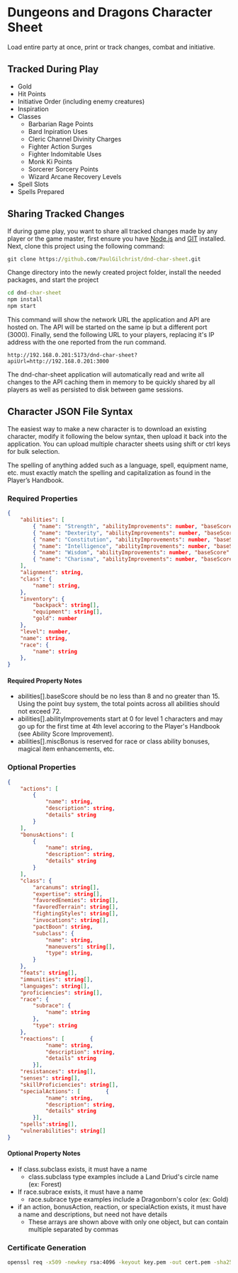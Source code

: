 # Dungeons and Dragons Character Sheet

Load entire party at once, print or track changes, combat and initiative.

## Tracked During Play
* Gold
* Hit Points
* Initiative Order (including enemy creatures)
* Inspiration
* Classes
  * Barbarian Rage Points
  * Bard Inpiration Uses
  * Cleric Channel Divinity Charges
  * Fighter Action Surges
  * Fighter Indomitable Uses
  * Monk Ki Points
  * Sorcerer Sorcery Points
  * Wizard Arcane Recovery Levels
* Spell Slots
* Spells Prepared

## Sharing Tracked Changes
If during game play, you want to share all tracked changes made by any player or the game master, first ensure you have [Node.js](https://nodejs.org/en/download) and [GIT](https://git-scm.com/downloads) installed.  Next, clone this project using the following command:

```cmd
git clone https://github.com/PaulGilchrist/dnd-char-sheet.git
```

Change directory into the newly created project folder, install the needed packages, and start the project

```cmd
cd dnd-char-sheet
npm install
npm start
```

This command will show the network URL the application and API are hosted on.  The API will be started on the same ip but a different port (3000).  Finally, send the following URL to your players, replacing it's IP address with the one reported from the run command.
```url
http://192.168.0.201:5173/dnd-char-sheet?apiUrl=http://192.168.0.201:3000
```

The dnd-char-sheet application will automatically read and write all changes to the API caching them in memory to be quickly shared by all players as well as persisted to disk between game sessions.

## Character JSON File Syntax

The easiest way to make a new character is to download an existing character, modify it following the below syntax, then upload it back into the application.  You can upload multiple character sheets using shift or ctrl keys for bulk selection.

The spelling of anything added such as a language, spell, equipment name, etc. must exactly match the spelling and capitalization as found in the Player’s Handbook.


### Required Properties
```json
{
    "abilities": [
        { "name": "Strength", "abilityImprovements": number, "baseScore": number, "miscBonus": number },
        { "name": "Dexterity", "abilityImprovements": number, "baseScore": number, "miscBonus": number },
        { "name": "Constitution", "abilityImprovements": number, "baseScore": number, "miscBonus": number },
        { "name": "Intelligence", "abilityImprovements": number, "baseScore": number, "miscBonus": number0 },
        { "name": "Wisdom", "abilityImprovements": number, "baseScore": number1, "miscBonus": number },
        { "name": "Charisma", "abilityImprovements": number, "baseScore": number, "miscBonus": number }
    ],
    "alignment": string,
    "class": {
        "name": string,
    },
    "inventory": {
        "backpack": string[],
        "equipment": string[],
        "gold": number
    },
    "level": number,
    "name": string,
    "race": {
        "name": string
    },
}
```
 #### Required Property Notes
 * abilities[].baseScore should be no less than 8 and no greater than 15.  Using the point buy system, the total points across all abilities should not exceed 72.
 * abilities[].abilityImprovements start at 0 for level 1 characters and may go up for the first time at 4th level accoring to the Player's Handbook (see Ability Score Improvement).
 * abilities[].miscBonus is reserved for race or class ability bonuses, magical item enhancements, etc.

### Optional Properties
```json
{
    "actions": [
        {
            "name": string,
            "description": string,
            "details" string
        }
    ],
    "bonusActions": [
        {
            "name": string,
            "description": string,
            "details" string
        }
    ],
    "class": {
        "arcanums": string[],
        "expertise": string[],
        "favoredEnemies": string[],
        "favoredTerrain": string[],
        "fightingStyles": string[],
        "invocations": string[],
        "pactBoon": string,
        "subclass": {
            "name": string,
            "maneuvers": string[],
            "type": string,
        }
    },
    "feats": string[],
    "immunities": string[],
    "languages": string[],
    "proficiencies": string[],
    "race": {
        "subrace": {
            "name": string
        },
        "type": string
    },
    "reactions": [        {
            "name": string,
            "description": string,
            "details" string
        }],
    "resistances": string[],
    "senses": string[],
    "skillProficiencies": string[],
    "specialActions": [        {
            "name": string,
            "description": string,
            "details" string
        }],
    "spells":string[],
    "vulnerabilities": string[]
}
```
#### Optional Property Notes
* If class.subclass exists, it must have a name
  * class.subclass type examples include a Land Driud's circle name (ex: Forest)
* If race.subrace exists, it must have a name
  * race.subrace type examples include a Dragonborn's color (ex: Gold)
* if an action, bonusAction, reaction, or specialAction exists, it must have a name and descriptions, but need not have details
  * These arrays are shown above with only one object, but can contain multiple separated by commas

### Certificate Generation
```cmd
openssl req -x509 -newkey rsa:4096 -keyout key.pem -out cert.pem -sha256 -days 3650 -nodes -subj "/C=US/ST=Michigan/L=Detroit/O=None/CN=Paul Gilchrist/emailAddress=paul.gilchrist@outlook.com"
```
